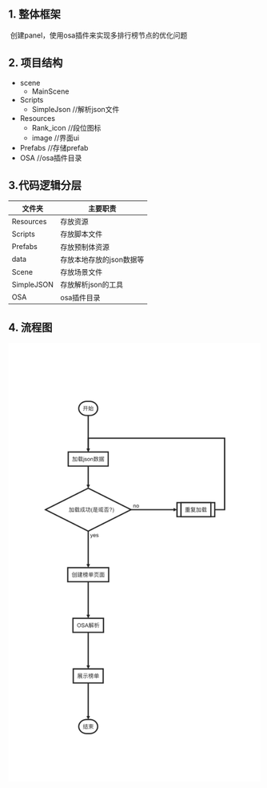 ## 1. 整体框架

​		创建panel，使用osa插件来实现多排行榜节点的优化问题

## 2. 项目结构

* scene
  * MainScene
* Scripts
  * SimpleJson               //解析json文件
* Resources
  * Rank_icon				             //段位图标
  * image                       //界面ui
* Prefabs                            //存储prefab
* OSA                                  //osa插件目录

## 3.代码逻辑分层
| 文件夹     | 主要职责                 |
| ---------- | ------------------------ |
| Resources  | 存放资源                 |
| Scripts    | 存放脚本文件             |
| Prefabs    | 存放预制体资源           |
| data       | 存放本地存放的json数据等 |
| Scene      | 存放场景文件             |
| SimpleJSON | 存放解析json的工具       |
| OSA					| osa插件目录 |

## 4. 流程图

![](https://github.com/89trillion-wangjian/RankGame/blob/master/squence.png)
